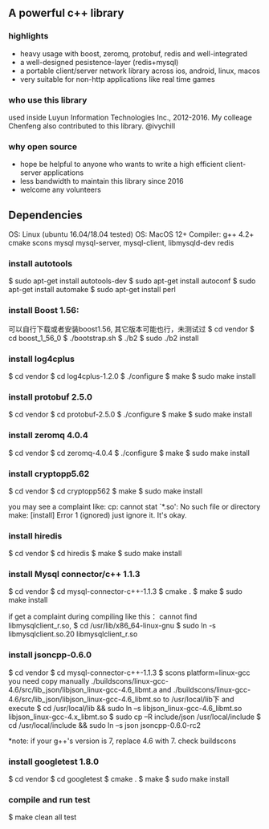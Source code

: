 ## A powerful c++ library
### highlights
* heavy usage with boost, zeromq, protobuf, redis and well-integrated
* a well-designed pesistence-layer (redis+mysql)
* a portable client/server network library across ios, android, linux, macos
* very suitable for non-http applications like real time games 

### who use this library
used inside Luyun Information Technologies Inc., 2012-2016. My colleage Chenfeng also contributed to this library. @ivychill

### why open source
* hope be helpful to anyone who wants to write a high efficient client-server applications
* less bandwidth to maintain this library since 2016
* welcome any volunteers

## Dependencies
OS: Linux (ubuntu 16.04/18.04 tested)
OS: MacOS 12+ 
Compiler: g++ 4.2+
cmake
scons
mysql mysql-server, mysql-client, libmysqld-dev
redis

### install autotools
$ sudo apt-get install autotools-dev
$ sudo apt-get install autoconf
$ sudo apt-get install automake
$ sudo apt-get install perl

### install Boost 1.56: 
可以自行下载或者安装boost1.56, 其它版本可能也行，未测试过
$ cd vendor
$ cd boost_1_56_0
$ ./bootstrap.sh
$ ./b2
$ sudo ./b2 install

### install log4cplus 
$ cd vendor
$ cd log4cplus-1.2.0 
$ ./configure
$ make
$ sudo make install

### install protobuf 2.5.0 
$ cd vendor
$ cd protobuf-2.5.0
$ ./configure
$ make
$ sudo make install

### install zeromq 4.0.4 
$ cd vendor
$ cd zeromq-4.0.4
$ ./configure
$ make
$ sudo make install

### install cryptopp5.62
$ cd vendor
$ cd cryptopp562
$ make
$ sudo make install

you may see a complaint like:
cp: cannot stat `*.so': No such file or directory
make: [install] Error 1 (ignored)
just ignore it. It's okay.

### install hiredis
$ cd vendor
$ cd hiredis
$ make
$ sudo make install


### install Mysql connector/c++ 1.1.3
$ cd vendor
$ cd mysql-connector-c++-1.1.3
$ cmake .
$ make
$ sudo  make install

if get a complaint during compiling like this：
cannot find libmysqlclient_r.so, 
$ cd /usr/lib/x86_64-linux-gnu
$ sudo ln -s libmysqlclient.so.20 libmysqlclient_r.so

### install jsoncpp-0.6.0
$ cd vendor
$ cd mysql-connector-c++-1.1.3
$ scons platform=linux-gcc
you need copy manually ./buildscons/linux-gcc-4.6/src/lib_json/libjson_linux-gcc-4.6_libmt.a and 
 ./buildscons/linux-gcc-4.6/src/lib_json/libjson_linux-gcc-4.6_libmt.so to /usr/local/lib下
and execute
$ cd /usr/local/lib && sudo ln –s libjson_linux-gcc-4.6_libmt.so libjson_linux-gcc-4.x_libmt.so
$ sudo cp –R include/json /usr/local/include
$ cd /usr/local/include && sudo ln –s json jsoncpp-0.6.0-rc2

*note: if your g++'s version is 7, replace 4.6 with 7.
check buildscons

### install googletest 1.8.0
$ cd vendor
$ cd googletest
$ cmake .
$ make
$ sudo make install

### compile and run test
$ make clean all test